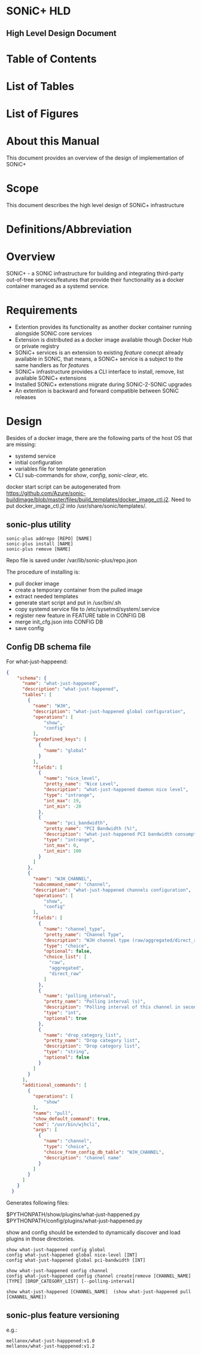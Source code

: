 # SONiC+ HLD

## High Level Design Document

# Table of Contents

# List of Tables

# List of Figures

# About this Manual

This document provides an overview of the design of implementation of SONiC+

# Scope

This document describes the high level design of SONiC+ infrastructure

# Definitions/Abbreviation

# Overview

SONiC+ - a SONiC infrastructure for building and integrating third-party out-of-tree services/features that provide their functionality as a docker container managed as a systemd service.

# Requirements

- Extention provides its functionality as another docker container running alongside SONiC core services
- Extension is distributed as a docker image available though Docker Hub or private registry
- SONiC+ services is an extension to existing *feature* conecpt already available in SONiC, that means, a SONiC+ service is a subject to the same handlers as for *feature*s
- SONiC+ infrastructure provides a CLI interface to install, remove, list available SONiC+ extensions
- Installed SONiC+ extenstions migrate during SONiC-2-SONiC upgrades
- An extention is backward and forward compatible between SONiC releases

# Design

Besides of a docker image, there are the following parts of the host OS that are missing:

- systemd service
- initial configuration
- variables file for template generation
- CLI sub-commands for *show*, *config*, *sonic-clear*, etc.

docker start script can be autogenerated from https://github.com/Azure/sonic-buildimage/blob/master/files/build_templates/docker_image_ctl.j2. Need to put docker_image_ctl.j2 into /usr/share/sonic/templates/.

## sonic-plus utility

```
sonic-plus addrepo [REPO] [NAME]
sonic-plus install [NAME]
sonic-plus remove [NAME]
```

Repo file is saved under /var/lib/sonic-plus/repo.json

The procedure of installing is:
- pull docker image 
- create a temporary container from the pulled image
- extract needed templates
- generate start script and put in /usr/bin/<feature>.sh
- copy systemd service file to /etc/sysetmd/system/<feature>.service
- register new feature in FEATURE table in CONFIG DB
- merge init_cfg.json into CONFIG DB
- save config

## Config DB schema file

For what-just-happeend:

```json
{
    "schema": {
      "name": "what-just-happened",
      "description": "what-just-happened",
      "tables": [
        {
          "name": "WJH",
          "description": "what-just-happened global configuration",
          "operations": [
              "show",
              "config"
          ],
          "predefined_keys": [
            {
              "name": "global"
            }
          ],
          "fields": [
            {
              "name": "nice_level",
              "pretty_name": "Nice Level",
              "description": "what-just-happened daemon nice level",
              "type": "intrange",
              "int_max": 19,
              "int_min": -20
            },
            {
              "name": "pci_bandwidth",
              "pretty_name": "PCI Bandwidth (%)",
              "description": "what-just-happened PCI bandwidth consumption threasold",
              "type": "intrange",
              "int_max": 0,
              "int_min": 100
            }
          ]
        },
        {
          "name": "WJH_CHANNEL",
          "subcommand_name": "channel",
          "description": "what-just-happened channels configuration",
          "operations": [
              "show",
              "config"
          ],
          "fields": [
            {
              "name": "channel_type",
              "pretty_name": "Channel Type",
              "description": "WJH channel type (raw/aggregated/direct_raw)",
              "type": "choice",
              "optional": false,
              "choice_list": [
                "raw",
                "aggregated",
                "direct_raw"
              ]
            },
            {
              "name": "polling_interval",
              "pretty_name": "Polling interval (s)",
              "description": "Polling interval of this channel in seconds",
              "type": "int",
              "optional": true
            },
            {
              "name": "drop_category_list",
              "pretty_name": "Drop category list",
              "description": "Drop category list",
              "type": "string",
              "optional": false
            }
          ]
        }
      ],
      "additional_commands": [
        {
          "operations": [
              "show"
          ],
          "name": "pull",
          "show_default_command": true,
          "cmd": "/usr/bin/wjhcli",
          "args": [
            {
              "name": "channel",
              "type": "choice",
              "choice_from_config_db_table": "WJH_CHANNEL", 
              "description": "channel name"
            }
          ]
        }
      ]
    }
  }
```

Generates following files:

$PYTHONPATH/show/plugins/what-just-happened.py
$PYTHONPATH/config/plugins/what-just-happened.py

show and config should be extended to dynamically discover and load plugins in those directories.

```
show what-just-happened config global
config what-just-happened global nice-level [INT]
config what-just-happened global pci-bandwidth [INT]

show what-just-happened config channel
config what-just-happened config channel create|remove [CHANNEL_NAME] [TYPE] [DROP_CATEGORY_LIST] [--polling-interval]

show what-just-happened [CHANNEL_NAME]  (show what-just-happened pull [CHANNEL_NAME])
```

## sonic-plus feature versioning

e.g.:

```
mellanox/what-just-happpened:v1.0
mellanox/what-just-happpened:v1.2
```
